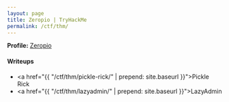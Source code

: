 ```yaml
---
layout: page
title: Zeropio | TryHackMe
permalink: /ctf/thm/
---
```


**Profile:** [Zeropio](https://tryhackme.com/p/zeropio)

#### Writeups

- <a href="{{ "/ctf/thm/pickle-rick/" | prepend: site.baseurl }}">Pickle Rick</a>
- <a href="{{ "/ctf/thm/lazyadmin/" | prepend: site.baseurl }}">LazyAdmin</a>